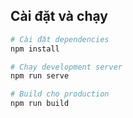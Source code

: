 
## Cài đặt và chạy
```bash
# Cài đặt dependencies
npm install

# Chạy development server
npm run serve

# Build cho production
npm run build
```

